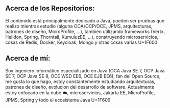 ## Acerca de los Repositorios:

El contenido está principalmente dedicado a Java, pueden ser pruebas que realizo mientras estudio (alguna OCA/OCP/OCE, JPMS, arquitecturas, patrones de diseño, MicroProfile, ...), también utilizando frameworks (Vertx, Helidon, Spring, Thorntail, KumuluzEE, ...), construyendo microservicios, cosas de Redis, Docker, Keycloak, Mongo y otras cosas varias U+1F600  


## Acerca de mí:
Soy ingeniero informático especializado en Java (OCA Java SE 7, OCP Java SE 7, OCP Java SE 8, OCE WSD EE6, OCE EJB EE6), fan del Open Source, me gusta lo que hago, estoy constantemente estudiando arquitecturas, patrones de diseño, evolucion del desarrollo de software. Actualmente estoy enfocado en la nube :cloud:, microservicios, Jakarta EE, MicroProfile, JPMS, Spring y todo el ecosistema Java U+1F609	


